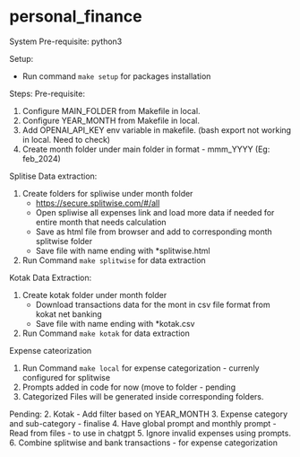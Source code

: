 # personal_finance

System Pre-requisite:
    python3

Setup:
 - Run command `make setup` for packages installation

Steps:
Pre-requisite:
1. Configure MAIN_FOLDER from Makefile in local.
2. Configure YEAR_MONTH from Makefile in local.
3. Add OPENAI_API_KEY env variable in makefile. (bash export not working in local. Need to check)
4. Create month folder under main folder in format - mmm_YYYY (Eg: feb_2024)

Splitise Data extraction:
1. Create folders for spliwise under month folder
    - https://secure.splitwise.com/#/all
    - Open spliwise all expenses link and load more data if needed for entire month that needs calculation
    - Save as html file from browser and add to corresponding month splitwise folder
    - Save file with name ending with *splitwise.html
2. Run Command `make splitwise` for data extraction

Kotak Data Extraction:
1. Create kotak folder under month folder
    - Download transactions data for the mont in csv file format from kokat net banking
    - Save file with name ending with *kotak.csv
2. Run Command `make kotak` for data extraction

Expense cateorization
1. Run Command `make local` for expense categorization - currenly configured for splitwise
2. Prompts added in code for now (move to folder - pending
3. Categorized Files will be generated inside corresponding folders.

Pending:
2. Kotak - Add filter based on YEAR_MONTH
3. Expense category and sub-category - finalise
4. Have global prompt and monthly prompt - Read from files - to use in chatgpt
5. Ignore invalid expenses using prompts.
6. Combine splitwise and bank transactions - for expense categorization



<!-- Expenses and sub-categories:
1. Travel
2. Food and groceries
3. Entertainment and lifestyle
    - Movie, trips
4. Basic needs
    - includes Rent, maintenance
    - Utility payments like groceries, food, mobile recharge, wifi, electricity
    - 
5. Shopping

Sub Category - Category
1. Food - Basic needs
2. Groceries - Basic needs
3. Rent - Basic needs
4. Utiltity payments - Basic needs
5. Petrol and toll - Travel
6.  -->